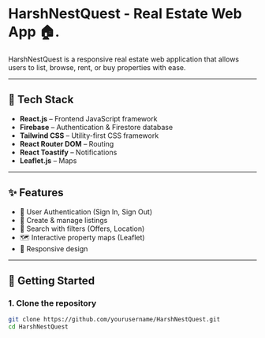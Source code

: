 # HarshNestQuest - Real Estate Web App 🏠.

HarshNestQuest is a responsive real estate web application that allows users to list, browse, rent, or buy properties with ease.

---

## 🔧 Tech Stack

- **React.js** – Frontend JavaScript framework
- **Firebase** – Authentication & Firestore database
- **Tailwind CSS** – Utility-first CSS framework
- **React Router DOM** – Routing
- **React Toastify** – Notifications
- **Leaflet.js** – Maps

---

## ✨ Features

- 🔐 User Authentication (Sign In, Sign Out)
- 🏡 Create & manage listings
- 🔎 Search with filters (Offers, Location)
- 🗺️ Interactive property maps (Leaflet)
- 📱 Responsive design

---

## 🚀 Getting Started

### 1. Clone the repository

```bash
git clone https://github.com/yourusername/HarshNestQuest.git
cd HarshNestQuest
